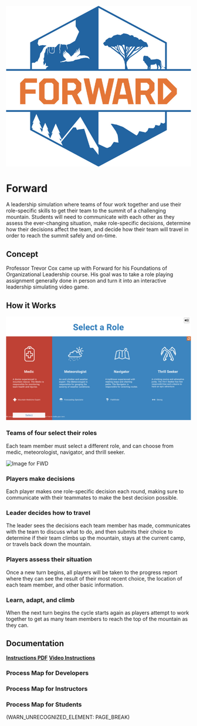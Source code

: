 ![Forward Image](/Assets/DigitalPoster/Forward-Header%20(2).jpg)

# Forward
A leadership simulation where teams of four work together and use their role-specific skills to get their team to the summit of a challenging mountain. Students will need to communicate with each other as they assess the ever-changing situation, make role-specific decisions, determine how their decisions affect the team, and decide how their team will travel in order to reach the summit safely and on-time.

## Concept
Professor Trevor Cox came up with Forward for his Foundations of Organizational Leadership course. His goal was to take a role playing assignment generally done in person and turn it into an interactive leadership simulating video game.

## **How it Works**

![Image for Roles FWD](/Assets/DigitalPoster/Forward-Screenshot-1.jpg)

### Teams of four select their roles
Each team member must select a different role, and can choose from medic, meteorologist, navigator, and thrill seeker.

![Image for FWD](/Assets/Forward-Screenshot-2.PNG)

### Players make decisions
Each player makes one role-specific decision each round, making sure to communicate with their teammates to make the best decision possible.

### Leader decides how to travel
The leader sees the decisions each team member has made, communicates with the team to discuss what to do, and then submits their choice to determine if their team climbs up the mountain, stays at the current camp, or travels back down the mountain.

### Players assess their situation
Once a new turn begins, all players will be taken to the progress report where they can see the result of their most recent choice, the location of each team member, and other basic information.

### Learn, adapt, and climb
When the next turn begins the cycle starts again as players attempt to work together to get as many team members to reach the top of the mountain as they can.

## Documentation
**[Instructions PDF](https://bit.ly/3uajJQY)**
**[Video Instructions](https://www.youtube.com/watch?v=PPqKYJ3dUsA)**

### Process Map for Developers

### 

### 

### 

### 

### Process Map for Instructors

### Process Map for Students

(WARN_UNRECOGNIZED_ELEMENT: PAGE_BREAK)

# 